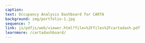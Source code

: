 ```yaml
---
caption:  
text: Occupancy Analysis Dashboard for CARTA 
background: img/portfolio-1.jpg
sequence: 7
link: js/pdfjs/web/viewer.html?file=%2Ffiles%2Fcartadash.pdf
learnmore: /cartadashboard/
---
```


 